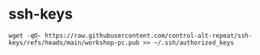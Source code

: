 # ssh-keys

```shell
wget -qO- https://raw.githubusercontent.com/control-alt-repeat/ssh-keys/refs/heads/main/workshop-pc.pub >> ~/.ssh/authorized_keys
```
